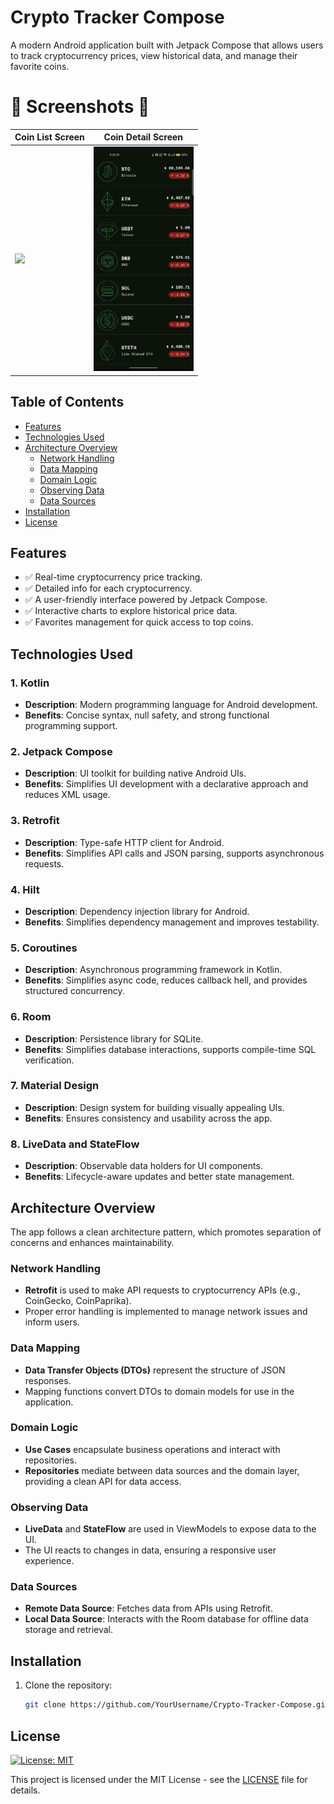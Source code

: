 # Crypto Tracker Compose

A modern Android application built with Jetpack Compose that allows users to track cryptocurrency prices, view historical data, and manage their favorite coins.

# :camera_flash: **Screenshots** :camera_flash:

| Coin List  Screen                                   | Coin Detail  Screen                                     |
|-----------------------------------------------------|-------------------------------------------------------|
| <img width="160" src="./assets/CoinListScreen.gif"> | <img width="160" src="./assets/CoinDetailScreen.gif"> |



## Table of Contents

- [Features](#features)
- [Technologies Used](#technologies-used)
- [Architecture Overview](#architecture-overview)
  - [Network Handling](#network-handling)
  - [Data Mapping](#data-mapping)
  - [Domain Logic](#domain-logic)
  - [Observing Data](#observing-data)
  - [Data Sources](#data-sources)
- [Installation](#installation)
- [License](#license)

## Features

- ✅ Real-time cryptocurrency price tracking.
- ✅ Detailed info for each cryptocurrency.
- ✅ A user-friendly interface powered by Jetpack Compose.
- ✅ Interactive charts to explore historical price data.
- ✅ Favorites management for quick access to top coins.

## Technologies Used

### 1. Kotlin
- **Description**: Modern programming language for Android development.
- **Benefits**: Concise syntax, null safety, and strong functional programming support.

### 2. Jetpack Compose
- **Description**: UI toolkit for building native Android UIs.
- **Benefits**: Simplifies UI development with a declarative approach and reduces XML usage.

### 3. Retrofit
- **Description**: Type-safe HTTP client for Android.
- **Benefits**: Simplifies API calls and JSON parsing, supports asynchronous requests.

### 4. Hilt
- **Description**: Dependency injection library for Android.
- **Benefits**: Simplifies dependency management and improves testability.

### 5. Coroutines
- **Description**: Asynchronous programming framework in Kotlin.
- **Benefits**: Simplifies async code, reduces callback hell, and provides structured concurrency.

### 6. Room
- **Description**: Persistence library for SQLite.
- **Benefits**: Simplifies database interactions, supports compile-time SQL verification.

### 7. Material Design
- **Description**: Design system for building visually appealing UIs.
- **Benefits**: Ensures consistency and usability across the app.

### 8. LiveData and StateFlow
- **Description**: Observable data holders for UI components.
- **Benefits**: Lifecycle-aware updates and better state management.

## Architecture Overview

The app follows a clean architecture pattern, which promotes separation of concerns and enhances maintainability.

### Network Handling
- **Retrofit** is used to make API requests to cryptocurrency APIs (e.g., CoinGecko, CoinPaprika).
- Proper error handling is implemented to manage network issues and inform users.

### Data Mapping
- **Data Transfer Objects (DTOs)** represent the structure of JSON responses.
- Mapping functions convert DTOs to domain models for use in the application.

### Domain Logic
- **Use Cases** encapsulate business operations and interact with repositories.
- **Repositories** mediate between data sources and the domain layer, providing a clean API for data access.

### Observing Data
- **LiveData** and **StateFlow** are used in ViewModels to expose data to the UI.
- The UI reacts to changes in data, ensuring a responsive user experience.

### Data Sources
- **Remote Data Source**: Fetches data from APIs using Retrofit.
- **Local Data Source**: Interacts with the Room database for offline data storage and retrieval.

## Installation

1. Clone the repository:
   ```bash
   git clone https://github.com/YourUsername/Crypto-Tracker-Compose.git


## License

[![License: MIT](https://img.shields.io/badge/License-MIT-yellow.svg)](LICENSE)

This project is licensed under the MIT License - see the [LICENSE](LICENSE) file for details.
